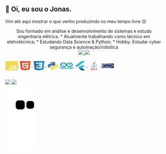 ## :wave: Oi, eu sou o Jonas. 
 Vim até aqui mostrar o que venho produzindo no meu tempo livre :blush:
<div align="center"> 
 Sou formado em análise e desenvolvimento de sistemas e estudo engenharia elétrica.
* Atualmente trabalhando como técnico em eletrotécnica;
* Estudando Data Science & Python;
* Hobby: Estudar cyber segurança e automação/robótica 
</div>

<div align="center">
  <a href="https://github.com/jonkstro">
  <img height="180em" src="https://github-readme-stats.vercel.app/api?username=jonkstro&show_icons=true&theme=dracula&include_all_commits=true&count_private=true"/>
  <img height="180em" src="https://github-readme-stats.vercel.app/api/top-langs/?username=jonkstro&layout=compact&langs_count=7&theme=dracula"/>
</div>
<div style="display: inline_block"><br>
  <img align="center" alt="Jonas-Js" height="30" width="40" src="https://raw.githubusercontent.com/devicons/devicon/master/icons/javascript/javascript-plain.svg">
  <img align="center" alt="Jonas-HTML" height="30" width="40" src="https://raw.githubusercontent.com/devicons/devicon/master/icons/html5/html5-original.svg">
  <img align="center" alt="Jonas-CSS" height="30" width="40" src="https://raw.githubusercontent.com/devicons/devicon/master/icons/css3/css3-original.svg">
  <img align="center" alt="Jonas-Python" height="30" width="40" src="https://raw.githubusercontent.com/devicons/devicon/master/icons/python/python-original.svg">
  <img align="center" alt="Jonas-Arduino" height="30" width="40" src="https://github.com/devicons/devicon/blob/master/icons/arduino/arduino-original-wordmark.svg">
  <img align="center" alt="Jonas-Flutter" height="30" width="40" src="https://github.com/devicons/devicon/blob/master/icons/flutter/flutter-original.svg">
  <img align="center" alt="Jonas-Java" height="30" width="40" src="https://github.com/devicons/devicon/blob/master/icons/java/java-original-wordmark.svg">
  <img align="center" alt="Jonas-PHP" height="30" width="40" src="https://github.com/devicons/devicon/blob/master/icons/php/php-original.svg">
</div>



##

<div> 
  <a href="https://www.instagram.com/jonascastro.io/" target="_blank"><img src="https://img.shields.io/badge/-Instagram-%23E4405F?style=for-the-badge&logo=instagram&logoColor=white" target="_blank"></a>
  <a href="https://www.linkedin.com/in/jonas-castro-713542b4/" target="_blank"><img src="https://img.shields.io/badge/-LinkedIn-%230077B5?style=for-the-badge&logo=linkedin&logoColor=white" target="_blank"></a> 
 
  ![Snake animation](https://github.com/rafaballerini/rafaballerini/blob/output/github-contribution-grid-snake.svg)
 
</div>








  
<!---
jonkstro/jonkstro is a ✨ special ✨ repository because its `README.md` (this file) appears on your GitHub profile.
You can click the Preview link to take a look at your changes.
--->
